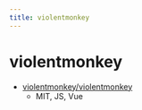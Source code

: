 ```yaml
---
title: violentmonkey
---
```


# violentmonkey

- [violentmonkey/violentmonkey](https://github.com/violentmonkey/violentmonkey)
  - MIT, JS, Vue
